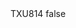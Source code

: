 <?xml version="1.0" encoding="UTF-8"?>
<CustomMetadata xmlns="http://soap.sforce.com/2006/04/metadata">
    <label>TXU814</label>
    <protected>false</protected>
</CustomMetadata>
